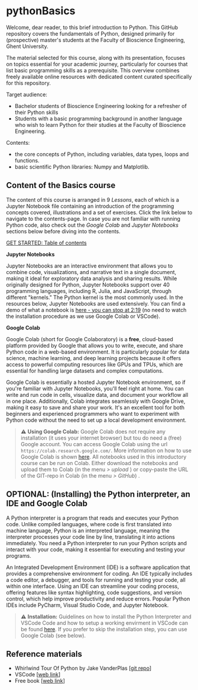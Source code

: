 # pythonBasics

Welcome, dear reader, to this brief introduction to Python. This GitHub repository covers the fundamentals of Python, designed primarily for (prospective) master's students at the Faculty of Bioscience Engineering, Ghent University.

The material selected for this course, along with its presentation, focuses on topics essential for your academic journey, particularly for courses that list basic programming skills as a prerequisite. This overview combines freely available online resources with dedicated content curated specifically for this repository.

Target audience:
- Bachelor students of Bioscience Engineering looking for a refresher of their Python skills
- Students with a basic programming background in another language who wish to learn Python for their studies at the Faculty of Bioscience Engineering. 

Contents:
- the core concepts of Python, including variables, data types, loops and functions.
- basic scientific Python libraries: Numpy and Matplotlib. 

## Content of the Basics course

The content of this course is arranged in 9 *Lessons*, each of which is a Jupyter Notebook file containing an introduction of the programming concepts covered, illustrations and a set of exercises. Click the link below to navigate to the contents-page. In case you are not familiar with running Python code, also check out the *Google Colab* and *Jupyter Notebooks* sections below before diving into the contents.

[GET STARTED: Table of contents](https://github.com/jverwaer/pythonBasics/blob/main/0-Contents.ipynb)


**Jupyter Notebooks**

Jupyter Notebooks are an interactive environment that allows you to combine code, visualizations, and narrative text in a single document, making it ideal for exploratory data analysis and sharing results. While originally designed for Python, Jupyter Notebooks support over 40 programming languages, including R, Julia, and JavaScript, through different "kernels." The Python kernel is the most commonly used. In the resources below, Jupyter Notebooks are used extensively. You can find a demo of what a notebook is [here - you can stop at 2:19](https://youtu.be/H9Iu49E6Mxs?si=W63yLMlM3UvEeQyu&t=36) (no need to watch the installation procedure as we use Google Colab or VSCode).


**Google Colab**

Google Colab (short for Google Colaboratory) is a **free**, cloud-based platform provided by Google that allows you to write, execute, and share Python code in a web-based environment. It is particularly popular for data science, machine learning, and deep learning projects because it offers access to powerful computing resources like GPUs and TPUs, which are essential for handling large datasets and complex computations.

Google Colab is essentially a hosted Jupyter Notebook environment, so if you're familiar with Jupyter Notebooks, you'll feel right at home. You can write and run code in cells, visualize data, and document your workflow all in one place. Additionally, Colab integrates seamlessly with Google Drive, making it easy to save and share your work. It's an excellent tool for both beginners and experienced programmers who want to experiment with Python code without the need to set up a local development environment.

> ⚠️ **Using Google Colab:** Google Colab does not require any installation (it uses your internet browser) but tou do need a (free) Google account. You can access Google Colab using the url `https://colab.research.google.com/`. More information on how to use Google Colab is shown [here](https://www.youtube.com/watch?v=g0xu9DA4gDw). All notebooks used in this introductory course can be run on Colab. Either download the notebooks and upload them to Colab (in the menu *> upload* ) or copy-paste the URL of the GIT-repo in Colab (in the menu *> GitHub*) .


## OPTIONAL: (Installing) the Python interpreter, an IDE and Google Colab 

A Python interpreter is a program that reads and executes your Python code. Unlike compiled languages, where code is first translated into machine language, Python is an interpreted language, meaning the interpreter processes your code line by line, translating it into actions immediately. You need a Python interpreter to run your Python scripts and interact with your code, making it essential for executing and testing your programs.

An Integrated Development Environment (IDE) is a software application that provides a comprehensive environment for coding. An IDE typically includes a code editor, a debugger, and tools for running and testing your code, all within one interface. Using an IDE can streamline your coding process, offering features like syntax highlighting, code suggestions, and version control, which help improve productivity and reduce errors. Popular Python IDEs include PyCharm, Visual Studio Code, and Jupyter Notebook.

> ⚠️ **Installation:** Guidelines on how to install the Python Interpreter and VSCode Code and how to setup a working envirment in VSCode can be found [here](https://github.com/jverwaer/introToPython/blob/main/installation/HandleidingVisualStudioCodeMetPython.pdf). If you prefer to skip the installation step, you can use Google Colab (see below).



## Reference materials

- Whirlwind Tour Of Python by Jake VanderPlas [[git repo](https://github.com/jakevdp/WhirlwindTourOfPython)]
- VSCode [[web link](https://code.visualstudio.com/)]
- Free book [[web link](https://learnbyexample.github.io/100_page_python_intro/cover.html)]



